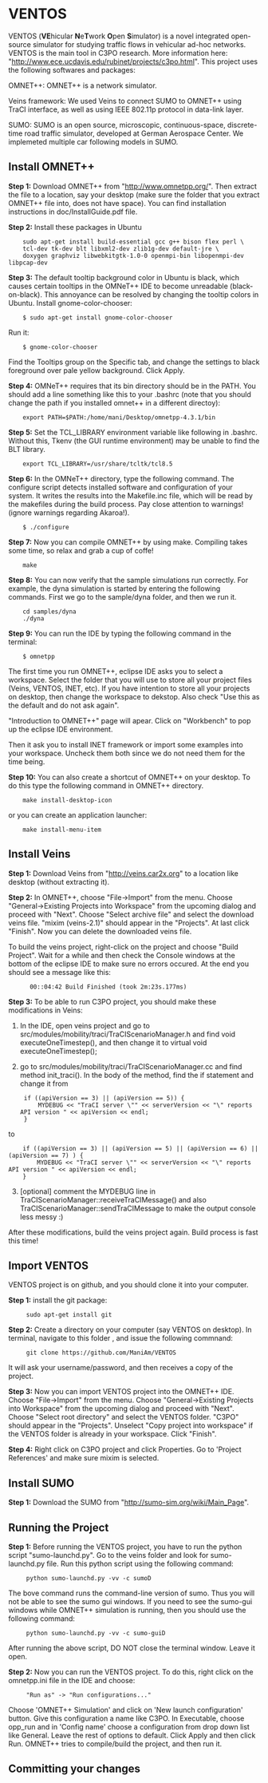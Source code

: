 VENTOS
======

VENTOS (**VE**hicular **N**e**T**work **O**pen **S**imulator) is a novel integrated open-source simulator for studying traffic flows in vehicular ad-hoc networks. VENTOS is the main tool in C3PO research. More information here: "http://www.ece.ucdavis.edu/rubinet/projects/c3po.html". This project uses the following softwares and packages:

OMNET++: OMNET++ is a network simulator.

Veins framework: We used Veins to connect SUMO to OMNET++ using TraCI interface, as well as using IEEE 802.11p protocol in data-link layer.

SUMO: SUMO is an open source, microscopic, continuous-space, discrete-time road traffic simulator, developed at German Aerospace Center. We implemeted multiple car following models in SUMO.


Install OMNET++
---------------

**Step 1:** Download OMNET++ from "http://www.omnetpp.org/". Then extract the file to a location, say your desktop (make sure the folder that you extract OMNET++ file into, does not have space). You can find installation instructions in doc/InstallGuide.pdf file.

**Step 2:** Install these packages in Ubuntu

        sudo apt-get install build-essential gcc g++ bison flex perl \
        tcl-dev tk-dev blt libxml2-dev zlib1g-dev default-jre \
        doxygen graphviz libwebkitgtk-1.0-0 openmpi-bin libopenmpi-dev libpcap-dev

**Step 3:** The default tooltip background color in Ubuntu is black, which causes certain tooltips in the OMNeT++ IDE to become unreadable (black-on-black). This annoyance can be resolved by changing the tooltip colors in Ubuntu. Install gnome-color-chooser:

        $ sudo apt-get install gnome-color-chooser

Run it:
 
        $ gnome-color-chooser

Find the Tooltips group on the Specific tab, and change the settings to black foreground over pale yellow background. Click Apply.

**Step 4:** OMNeT++ requires that its bin directory should be in the PATH. You should add a line something like this to your .bashrc (note that you should change the path if you installed omnet++ in a different directoy):

        export PATH=$PATH:/home/mani/Desktop/omnetpp-4.3.1/bin

**Step 5:** Set the TCL_LIBRARY environment variable like following in .bashrc. Without this, Tkenv (the GUI runtime environment) may be unable to find the BLT library.

        export TCL_LIBRARY=/usr/share/tcltk/tcl8.5

**Step 6:** In the OMNeT++ directory, type the following command. The configure script detects installed software and configuration of your system. It writes the results into the Makefile.inc file, which will be read by the makefiles during the build process. Pay close attention to warnings! (ignore warnings regarding Akaroa!).

        $ ./configure

**Step 7:** Now you can compile OMNET++ by using make. Compiling takes some time, so relax and grab a cup of coffe!

        make

**Step 8:** You can now verify that the sample simulations run correctly. For example, the dyna simulation is started by entering the following commands. First we go to the sample/dyna folder, and then we run it.

        cd samples/dyna
        ./dyna

**Step 9:** You can run the IDE by typing the following command in the terminal:

        $ omnetpp

The first time you run OMNET++, eclipse IDE asks you to select a workspace. Select the folder that you will use to store all your project files (Veins, VENTOS, INET, etc). If you have intention to store all your projects on desktop, then change the workspace to dekstop. Also check "Use this as the default and do not ask again".

"Introduction to OMNET++" page will apear. Click on "Workbench" to pop up the eclipse IDE environment.

Then it ask you to install INET framework or import some examples into your workspace. Uncheck them both since we do not need them for the time being.

**Step 10:** You can also create a shortcut of OMNET++ on your desktop. To do this type the following command in OMNET++ directory.

        make install-desktop-icon

or you can create an application launcher:

        make install-menu-item


Install Veins
-------------

**Step 1:** Download Veins from "http://veins.car2x.org" to a location like desktop (without extracting it).

**Step 2:** In OMNET++, choose "File->Import" from the menu. Choose "General->Existing Projects into Workspace" from the upcoming dialog and proceed with "Next". Choose "Select archive file" and select the download veins file. "mixim (veins-2.1)" should appear in the "Projects". At last click "Finish". Now you can delete the downloaded veins file.

To build the veins project, right-click on the project and choose "Build Project". Wait for a while and then check the Console windows at the bottom of the eclipse IDE to make sure no errors occured. At the end you should see a message like this:

          00::04:42 Build Finished (took 2m:23s.177ms)

**Step 3:** To be able to run C3PO project, you should make these modifications in Veins:

1) In the IDE, open veins project and go to src/modules/mobility/traci/TraCIScenarioManager.h and find void executeOneTimestep(), and then change it to virtual void executeOneTimestep();

2) go to src/modules/mobility/traci/TraCIScenarioManager.cc and find method init_traci(). In the body of the method, find the if statement and change it from 

		if ((apiVersion == 3) || (apiVersion == 5)) {
			MYDEBUG << "TraCI server \"" << serverVersion << "\" reports API version " << apiVersion << endl;
		}

to

		if ((apiVersion == 3) || (apiVersion == 5) || (apiVersion == 6) || (apiVersion == 7) ) {
			MYDEBUG << "TraCI server \"" << serverVersion << "\" reports API version " << apiVersion << endl;
		}

3) [optional] comment the MYDEBUG line in TraCIScenarioManager::receiveTraCIMessage() and also TraCIScenarioManager::sendTraCIMessage to make the output console less messy :)

After these modifications, build the veins project again. Build process is fast this time!


Import VENTOS
-------------

VENTOS project is on github, and you should clone it into your computer.

**Step 1:** install the git package:

         sudo apt-get install git

**Step 2:** Create a directory on your computer (say VENTOS on desktop). In terminal, navigate to this folder , and issue the following commnand:

         git clone https://github.com/ManiAm/VENTOS

It will ask your username/password, and then receives a copy of the project.

**Step 3:** Now you can import VENTOS project into the OMNET++ IDE. Choose "File->Import" from the menu. Choose "General->Existing Projects into Workspace" from the upcoming dialog and proceed with "Next". Choose "Select root directory" and select the VENTOS folder. "C3PO" should appear in the "Projects". Unselect "Copy project into workspace" if the VENTOS folder is already in your workspace. Click "Finish".

**Step 4:** Right click on C3PO project and click Properties. Go to 'Project References' and make sure mixim is selected.


Install SUMO
------------

**Step 1:** Download the SUMO from "http://sumo-sim.org/wiki/Main_Page".









Running the Project
-------------------

**Step 1:** Before running the VENTOS project, you have to run the python script "sumo-launchd.py". Go to the veins folder and look for sumo-launchd.py file. Run this python script using the following command:

         python sumo-launchd.py -vv -c sumoD

The bove command runs the command-line version of sumo. Thus you will not be able to see the sumo gui windows. If you need to see the sumo-gui windows while OMNET++ simulation is running, then you should use the following command:

         python sumo-launchd.py -vv -c sumo-guiD

After running the above script, DO NOT close the terminal window. Leave it open.

**Step 2:** Now you can run the VENTOS project. To do this, right click on the omnetpp.ini file in the IDE and choose: 

         "Run as" -> "Run configurations..."

Choose 'OMNET++ Simulation' and click on 'New launch configuration' button. Give this configuration a name like C3PO. In Executable, choose opp_run and in 'Config name' choose a configuration from drop down list like General. Leave the rest of options to default. Click Apply and then click Run. OMNET++ tries to compile/build the project, and then run it.


Committing your changes
-----------------------










